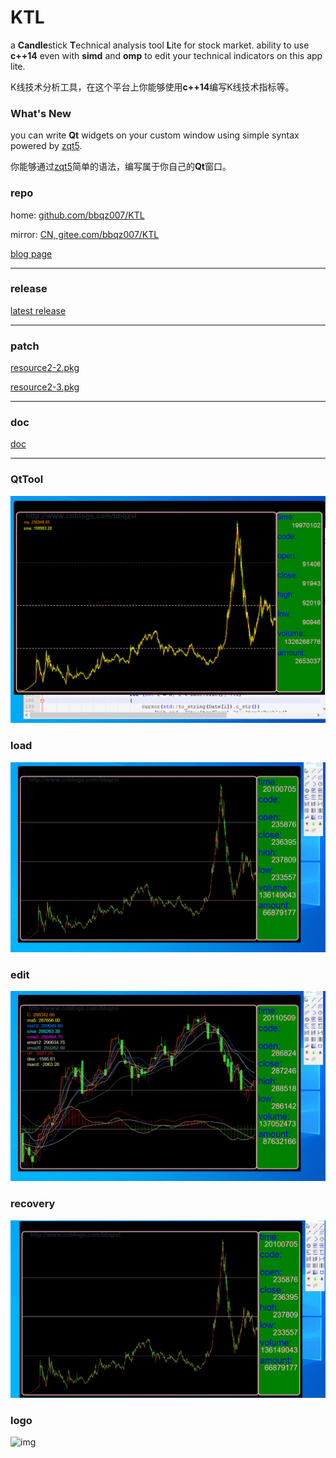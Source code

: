 # KTL

a **Candle**stick **T**echnical analysis tool **L**ite for stock market. ability to use **c++14** even with **simd** and **omp** to edit your technical indicators on this app lite.

K线技术分析工具，在这个平台上你能够使用**c++14**编写K线技术指标等。

### What's New
you can write **Qt** widgets on your custom window using simple syntax powered by [zqt5](https://github.com/bbqz007/zhelper-qt5Widgets).

你能够通过[zqt5](https://github.com/bbqz007/zhelper-qt5Widgets)简单的语法，编写属于你自己的**Qt**窗口。

### repo
home: [github.com/bbqz007/KTL](https://github.com/bbqz007/KTL)

mirror: [CN, gitee.com/bbqz007/KTL](https://gitee.com/bbqz007/KTL)

[blog page](https://www.cnblogs.com/bbqzsl/p/15195253.html)

----------------------------

### release
[latest release](bin/KTL%20%5Bzhelper.release.20220130%5D.7z)

----------------------------

### patch
[resource2-2.pkg](patch/resource2-2.pkg)

[resource2-3.pkg](patch/resource2-3.pkg)

----------------------------

### doc
[doc](doc)

----------------------------
### QtTool
![img](resources/GIF_KTL_QT_TOOL.gif)
### load
![img](resources/GIF_KTL_Load.gif)
### edit
![img](resources/GIF_KTL_EDIT.gif)
### recovery
![img](resources/GIF_KTL_RE2.gif)
### logo
![img](resources/GIF_KTL_LOGO2.gif)
